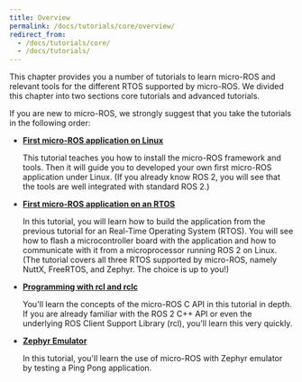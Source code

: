 ```yaml
---
title: Overview
permalink: /docs/tutorials/core/overview/
redirect_from:
  - /docs/tutorials/core/
  - /docs/tutorials/
---
```


This chapter provides you a number of tutorials to learn micro-ROS and relevant tools for the different RTOS supported by micro-ROS. We divided this chapter into two sections core tutorials and advanced tutorials.

If you are new to micro-ROS, we strongly suggest that you take the tutorials in the following order:

* [**First micro-ROS application on Linux**](../first_application_linux/)

  This tutorial teaches you how to install the micro-ROS framework and tools. Then it will guide you to developed your own first micro-ROS application under Linux. (If you already know ROS 2, you will see that the tools are well integrated with standard ROS 2.)

* [**First micro-ROS application on an RTOS**](../first_application_rtos/)

  In this tutorial, you will learn how to build the application from the previous tutorial for an Real-Time Operating System (RTOS). You will see how to flash a microcontroller board with the application and how to communicate with it from a microprocessor running ROS 2 on Linux. (The tutorial covers all three RTOS supported by micro-ROS, namely NuttX, FreeRTOS, and Zephyr. The choice is up to you!)

* [**Programming with rcl and rclc**](../programming_rcl_rclc/)

  You'll learn the concepts of the micro-ROS C API in this tutorial in depth. If you are already familiar with the ROS 2 C++ API or even the underlying ROS Client Support Library (rcl), you'll learn this very quickly.

* [**Zephyr Emulator**](../zephyr_emulator/)

  In this tutorial, you'll learn the use of micro-ROS with Zephyr emulator by testing a Ping Pong application.
